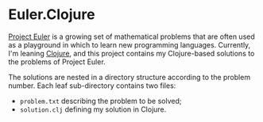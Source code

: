 # Euler.Clojure

[Project Euler][euler] is a growing set of mathematical problems that are often
used as a playground in which to learn new programming languages. Currently,
I'm leaning [Clojure], and this project contains my Clojure-based solutions to
the problems of Project Euler.

The solutions are nested in a directory structure according to the problem number.
Each leaf sub-directory contains two files:
  * `problem.txt` describing the problem to be solved;
  * `solution.clj` defining my solution in Clojure.

[euler]: http://projecteuler.net/
[clojure]: http://clojure.org/

